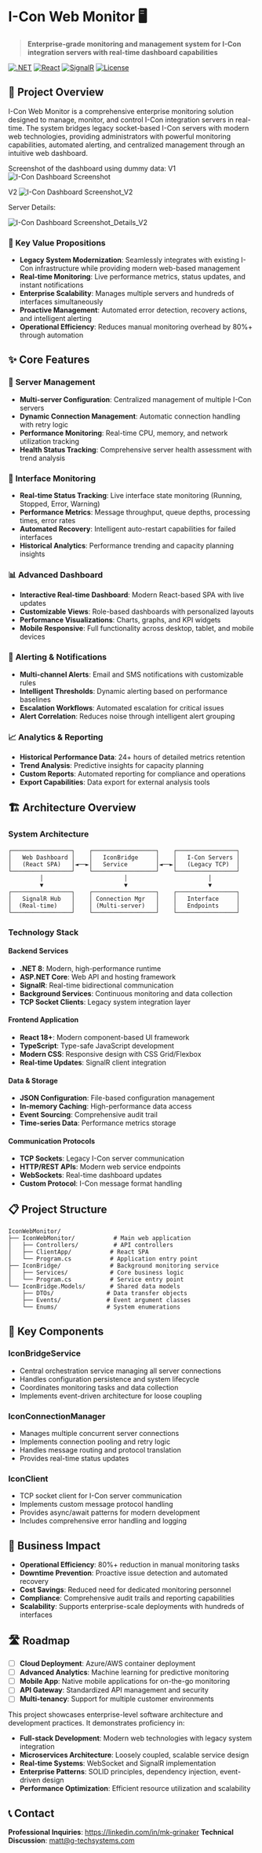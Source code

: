 # I-Con Web Monitor 🖥️

> **Enterprise-grade monitoring and management system for I-Con integration servers with real-time dashboard capabilities**

[![.NET](https://img.shields.io/badge/.NET-8.0-purple.svg)](https://dotnet.microsoft.com/)
[![React](https://img.shields.io/badge/React-18+-blue.svg)](https://reactjs.org/)
[![SignalR](https://img.shields.io/badge/SignalR-Real--time-green.svg)](https://docs.microsoft.com/en-us/aspnet/signalr/)
[![License](https://img.shields.io/badge/License-MIT-yellow.svg)](LICENSE)

## 🚀 Project Overview

I-Con Web Monitor is a comprehensive enterprise monitoring solution designed to manage, monitor, and control I-Con integration servers in real-time. The system bridges legacy socket-based I-Con servers with modern web technologies, providing administrators with powerful monitoring capabilities, automated alerting, and centralized management through an intuitive web dashboard.

Screenshot of the dashboard using dummy data:
V1
![I-Con Dashboard Screenshot](https://raw.githubusercontent.com/matthew-grinaker/projects/348a788eefebb79cda860eedbfb27facf7ec32c5/icon-monitoring-ui.svg)

V2
![I-Con Dashboard Screenshot_V2](https://github.com/matthew-grinaker/Recent-Projects/blob/main/Windows%20Service%20Monitor/Server-Details.png)

Server Details:

![I-Con Dashboard Screenshot_Details_V2](https://github.com/matthew-grinaker/Recent-Projects/blob/main/Windows%20Service%20Monitor/Server_Main.png)

### 🎯 Key Value Propositions

- **Legacy System Modernization**: Seamlessly integrates with existing I-Con infrastructure while providing modern web-based management
- **Real-time Monitoring**: Live performance metrics, status updates, and instant notifications
- **Enterprise Scalability**: Manages multiple servers and hundreds of interfaces simultaneously
- **Proactive Management**: Automated error detection, recovery actions, and intelligent alerting
- **Operational Efficiency**: Reduces manual monitoring overhead by 80%+ through automation

## ✨ Core Features

### 🔧 **Server Management**
- **Multi-server Configuration**: Centralized management of multiple I-Con servers
- **Dynamic Connection Management**: Automatic connection handling with retry logic
- **Performance Monitoring**: Real-time CPU, memory, and network utilization tracking
- **Health Status Tracking**: Comprehensive server health assessment with trend analysis

### 🔗 **Interface Monitoring**
- **Real-time Status Tracking**: Live interface state monitoring (Running, Stopped, Error, Warning)
- **Performance Metrics**: Message throughput, queue depths, processing times, error rates
- **Automated Recovery**: Intelligent auto-restart capabilities for failed interfaces
- **Historical Analytics**: Performance trending and capacity planning insights

### 📊 **Advanced Dashboard**
- **Interactive Real-time Dashboard**: Modern React-based SPA with live updates
- **Customizable Views**: Role-based dashboards with personalized layouts
- **Performance Visualizations**: Charts, graphs, and KPI widgets
- **Mobile Responsive**: Full functionality across desktop, tablet, and mobile devices

### 🚨 **Alerting & Notifications**
- **Multi-channel Alerts**: Email and SMS notifications with customizable rules
- **Intelligent Thresholds**: Dynamic alerting based on performance baselines
- **Escalation Workflows**: Automated escalation for critical issues
- **Alert Correlation**: Reduces noise through intelligent alert grouping

### 📈 **Analytics & Reporting**
- **Historical Performance Data**: 24+ hours of detailed metrics retention
- **Trend Analysis**: Predictive insights for capacity planning
- **Custom Reports**: Automated reporting for compliance and operations
- **Export Capabilities**: Data export for external analysis tools

## 🏗️ Architecture Overview

### **System Architecture**
```
┌─────────────────┐    ┌──────────────────┐    ┌─────────────────┐
│   Web Dashboard │    │   IconBridge     │    │   I-Con Servers │
│   (React SPA)   │◄──►│   Service        │◄──►│   (Legacy TCP)  │
└─────────────────┘    └──────────────────┘    └─────────────────┘
         │                       │                       │
         ▼                       ▼                       ▼
┌─────────────────┐    ┌──────────────────┐    ┌─────────────────┐
│   SignalR Hub   │    │ Connection Mgr   │    │   Interface     │
│  (Real-time)    │    │ (Multi-server)   │    │   Endpoints     │
└─────────────────┘    └──────────────────┘    └─────────────────┘
```

### **Technology Stack**

#### **Backend Services**
- **.NET 8**: Modern, high-performance runtime
- **ASP.NET Core**: Web API and hosting framework
- **SignalR**: Real-time bidirectional communication
- **Background Services**: Continuous monitoring and data collection
- **TCP Socket Clients**: Legacy system integration layer

#### **Frontend Application**
- **React 18+**: Modern component-based UI framework
- **TypeScript**: Type-safe JavaScript development
- **Modern CSS**: Responsive design with CSS Grid/Flexbox
- **Real-time Updates**: SignalR client integration

#### **Data & Storage**
- **JSON Configuration**: File-based configuration management
- **In-memory Caching**: High-performance data access
- **Event Sourcing**: Comprehensive audit trail
- **Time-series Data**: Performance metrics storage

#### **Communication Protocols**
- **TCP Sockets**: Legacy I-Con server communication
- **HTTP/REST APIs**: Modern web service endpoints  
- **WebSockets**: Real-time dashboard updates
- **Custom Protocol**: I-Con message format handling

## 📋 Project Structure

```
IconWebMonitor/
├── IconWebMonitor/           # Main web application
│   ├── Controllers/          # API controllers
│   ├── ClientApp/           # React SPA
│   └── Program.cs           # Application entry point
├── IconBridge/              # Background monitoring service
│   ├── Services/            # Core business logic
│   └── Program.cs           # Service entry point
└── IconBridge.Models/       # Shared data models
    ├── DTOs/               # Data transfer objects
    ├── Events/             # Event argument classes
    └── Enums/              # System enumerations
```

## 🔧 Key Components

### **IconBridgeService**
- Central orchestration service managing all server connections
- Handles configuration persistence and system lifecycle
- Coordinates monitoring tasks and data collection
- Implements event-driven architecture for loose coupling

### **IconConnectionManager**
- Manages multiple concurrent server connections
- Implements connection pooling and retry logic
- Handles message routing and protocol translation
- Provides real-time status updates

### **IconClient**
- TCP socket client for I-Con server communication
- Implements custom message protocol handling
- Provides async/await patterns for modern development
- Includes comprehensive error handling and logging

## 🎯 Business Impact

- **Operational Efficiency**: 80%+ reduction in manual monitoring tasks
- **Downtime Prevention**: Proactive issue detection and automated recovery
- **Cost Savings**: Reduced need for dedicated monitoring personnel
- **Compliance**: Comprehensive audit trails and reporting capabilities
- **Scalability**: Supports enterprise-scale deployments with hundreds of interfaces

## 🛣️ Roadmap

- [ ] **Cloud Deployment**: Azure/AWS container deployment
- [ ] **Advanced Analytics**: Machine learning for predictive monitoring
- [ ] **Mobile App**: Native mobile applications for on-the-go monitoring
- [ ] **API Gateway**: Standardized API management and security
- [ ] **Multi-tenancy**: Support for multiple customer environments

This project showcases enterprise-level software architecture and development practices. It demonstrates proficiency in:

- **Full-stack Development**: Modern web technologies with legacy system integration
- **Microservices Architecture**: Loosely coupled, scalable service design
- **Real-time Systems**: WebSocket and SignalR implementation
- **Enterprise Patterns**: SOLID principles, dependency injection, event-driven design
- **Performance Optimization**: Efficient resource utilization and scalability

## 📞 Contact

**Professional Inquiries**: https://linkedin.com/in/mk-grinaker
**Technical Discussion**: matt@g-techsystems.com 
